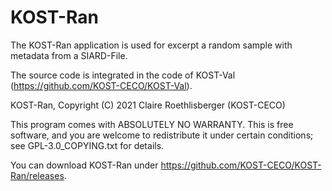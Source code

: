 KOST-Ran
========

The KOST-Ran application is used for excerpt a random sample with metadata from a SIARD-File.

The source code is integrated in the code of KOST-Val (https://github.com/KOST-CECO/KOST-Val).

KOST-Ran, Copyright (C) 2021 Claire Roethlisberger (KOST-CECO)

This program comes with ABSOLUTELY NO WARRANTY.
This is free software, and you are welcome to redistribute it under 
certain conditions; see GPL-3.0_COPYING.txt for details.

You can download KOST-Ran under https://github.com/KOST-CECO/KOST-Ran/releases. 